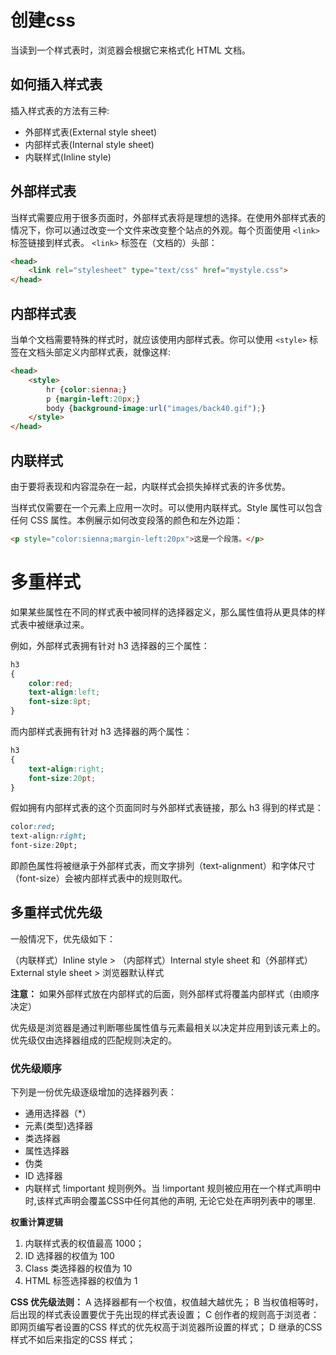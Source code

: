 # 创建css

当读到一个样式表时，浏览器会根据它来格式化 HTML 文档。

## 如何插入样式表
插入样式表的方法有三种:

- 外部样式表(External style sheet)
- 内部样式表(Internal style sheet)
- 内联样式(Inline style)

## 外部样式表
当样式需要应用于很多页面时，外部样式表将是理想的选择。在使用外部样式表的情况下，你可以通过改变一个文件来改变整个站点的外观。每个页面使用 `<link>` 标签链接到样式表。 `<link>` 标签在（文档的）头部：
```html
<head>
    <link rel="stylesheet" type="text/css" href="mystyle.css">
</head>
```

## 内部样式表
当单个文档需要特殊的样式时，就应该使用内部样式表。你可以使用 `<style>` 标签在文档头部定义内部样式表，就像这样:
```html
<head>
    <style>
        hr {color:sienna;}
        p {margin-left:20px;}
        body {background-image:url("images/back40.gif");}
    </style>
</head>
```

## 内联样式
由于要将表现和内容混杂在一起，内联样式会损失掉样式表的许多优势。

当样式仅需要在一个元素上应用一次时。可以使用内联样式。Style 属性可以包含任何 CSS 属性。本例展示如何改变段落的颜色和左外边距：

```html
<p style="color:sienna;margin-left:20px">这是一个段落。</p>
```

# 多重样式
如果某些属性在不同的样式表中被同样的选择器定义，那么属性值将从更具体的样式表中被继承过来。 

例如，外部样式表拥有针对 h3 选择器的三个属性：
```css
h3
{
    color:red;
    text-align:left;
    font-size:8pt;
}
```
而内部样式表拥有针对 h3 选择器的两个属性：
```css
h3
{
    text-align:right;
    font-size:20pt;
}
```

假如拥有内部样式表的这个页面同时与外部样式表链接，那么 h3 得到的样式是：

```css
color:red;
text-align:right;
font-size:20pt;
```

即颜色属性将被继承于外部样式表，而文字排列（text-alignment）和字体尺寸（font-size）会被内部样式表中的规则取代。

## 多重样式优先级

一般情况下，优先级如下：

（内联样式）Inline style > （内部样式）Internal style sheet 和（外部样式）External style sheet > 浏览器默认样式

**注意：** 如果外部样式放在内部样式的后面，则外部样式将覆盖内部样式（由顺序决定）

优先级是浏览器是通过判断哪些属性值与元素最相关以决定并应用到该元素上的。优先级仅由选择器组成的匹配规则决定的。


### 优先级顺序
下列是一份优先级逐级增加的选择器列表：

- 通用选择器（*）
- 元素(类型)选择器
- 类选择器
- 属性选择器
- 伪类
- ID 选择器
- 内联样式
!important 规则例外。当 !important 规则被应用在一个样式声明中时,该样式声明会覆盖CSS中任何其他的声明, 无论它处在声明列表中的哪里.

**权重计算逻辑**
[](./../../static/img/css-youxianji.png)

 1. 内联样式表的权值最高 1000；
 2. ID 选择器的权值为 100
 3. Class 类选择器的权值为 10
 4. HTML 标签选择器的权值为 1


**CSS 优先级法则：**
 A 选择器都有一个权值，权值越大越优先；
 B 当权值相等时，后出现的样式表设置要优于先出现的样式表设置；
 C 创作者的规则高于浏览者：即网页编写者设置的CSS 样式的优先权高于浏览器所设置的样式；
 D 继承的CSS 样式不如后来指定的CSS 样式；
